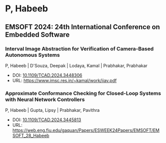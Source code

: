 # P, Habeeb

## EMSOFT 2024: 24th International Conference on Embedded Software

### Interval Image Abstraction for Verification of Camera-Based Autonomous Systems
P, Habeeb | D'Souza, Deepak | Lodaya, Kamal | Prabhakar, Prabhakar
* DOI: [10.1109/TCAD.2024.3448306](https://doi.org/10.1109/TCAD.2024.3448306)
* URL: <https://www.imsc.res.in/~kamal/work/iiav.pdf>

### Approximate Conformance Checking for Closed-Loop Systems with Neural Network Controllers
P, Habeeb | Gupta, Lipsy | Prabhakar, Pavithra
* DOI: [10.1109/TCAD.2024.3445813](https://doi.org/10.1109/TCAD.2024.3445813)
* URL: <https://web.eng.fiu.edu/gaquan/Papers/ESWEEK24Papers/EMSOFT/EMSOFT_28_Habeeb>


